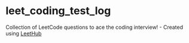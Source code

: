 # leet_coding_test_log
Collection of LeetCode questions to ace the coding interview! - Created using [LeetHub](https://github.com/QasimWani/LeetHub)
